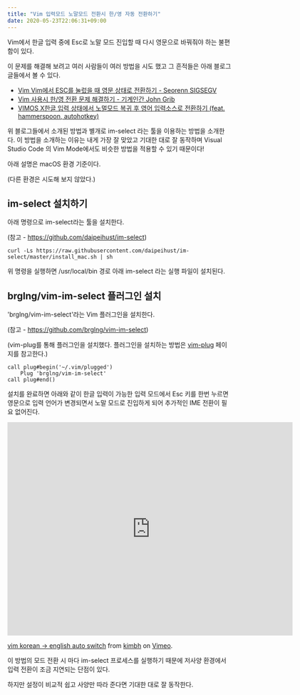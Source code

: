 ```yaml
---
title: "Vim 입력모드 노말모드 전환시 한/영 자동 전환하기"
date: 2020-05-23T22:06:31+09:00
---
```


Vim에서 한글 입력 중에 Esc로 노말 모드 진입할 때 다시 영문으로 바꿔줘야 하는 불편함이 있다.

이 문제를 해결해 보려고 여러 사람들이 여러 방법을 시도 했고 그 흔적들은 아래 블로그 글들에서 볼 수 있다.

-   [Vim Vim에서 ESC를 눌렀을 때 영문 상태로 전환하기 - Seorenn SIGSEGV](http://seorenn.blogspot.com/2011/04/vim-vim-esc.html)
-   [Vim 사용시 한/영 전환 문제 해결하기 - 기계인간 John Grib](https://johngrib.github.io/blog/2017/05/04/input-source/)
-   [VIMOS X한글 입력 상태에서 노멀모드 복귀 후 영어 입력소스로 전환하기 (feat. hammerspoon, autohotkey)](https://coldmater.tistory.com/177)

위 블로그들에서 소개된 방법과 별개로 im-select 라는 툴을 이용하는 방법을 소개한다.
이 방법을 소개하는 이유는 내게 가장 잘 맞았고 기대한 대로 잘 동작하며 Visual Studio Code 의 Vim Mode에서도 비슷한 방법을 적용할 수 있기 때문이다!

아래 설명은 macOS 환경 기준이다.

(다른 환경은 시도해 보지 않았다.)

## im-select 설치하기

아래 명령으로 im-select라는 툴을 설치한다.

(참고 - https://github.com/daipeihust/im-select)

```
curl -Ls https://raw.githubusercontent.com/daipeihust/im-select/master/install_mac.sh | sh
```

위 명령을 실행하면 /usr/local/bin 경로 아래 im-select 라는 실행 파일이 설치된다.

## brglng/vim-im-select 플러그인 설치

'brglng/vim-im-select'라는 Vim 플러그인을 설치한다.

(참고 - https://github.com/brglng/vim-im-select)

(vim-plug를 통해 플러그인을 설치했다. 플러그인을 설치하는 방법은 [vim-plug](https://github.com/junegunn/vim-plug) 페이지를 참고한다.)

```
call plug#begin('~/.vim/plugged')
    Plug 'brglng/vim-im-select'
call plug#end()
```

설치를 완료하면 아래와 같이 한글 입력이 가능한 입력 모드에서
Esc 키를 한번 누르면 영문으로 입력 언어가 변경되면서 노말 모드로 진입하게 되어
추가적인 IME 전환이 필요 없어진다.

<iframe src="https://player.vimeo.com/video/421942102?h=f3018261fb" width="640" height="478" frameborder="0" allow="autoplay; fullscreen; picture-in-picture" allowfullscreen></iframe>
<p><a href="https://vimeo.com/421942102">vim korean -&gt; english auto switch</a> from <a href="https://vimeo.com/user116213665">kimbh</a> on <a href="https://vimeo.com">Vimeo</a>.</p>

이 방법의 모드 전환 시 마다 im-select 프로세스를 실행하기 때문에 저사양 환경에서 입력 전환이 조금 지연되는 단점이 있다.

하지만 설정이 비교적 쉽고 사양만 따라 준다면 기대한 대로 잘 동작한다.
